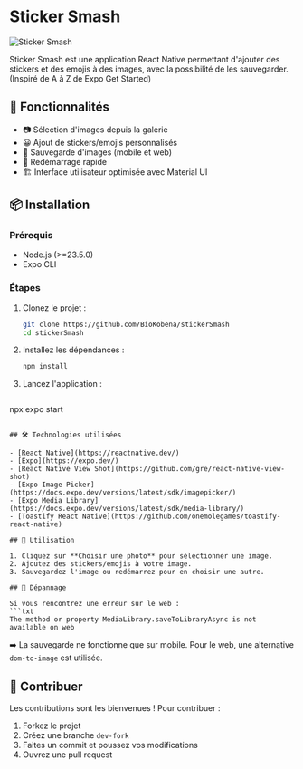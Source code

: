 # Sticker Smash

![Sticker Smash](https://res.cloudinary.com/drrf4valz/image/upload/v1739743183/x-laya/meeqcwpinow3i3zxzhso.jpg)

Sticker Smash est une application React Native permettant d'ajouter des stickers et des emojis à des images, avec la possibilité de les sauvegarder. (Inspiré de A à Z de Expo Get Started)

## 🚀 Fonctionnalités

- 📷 Sélection d'images depuis la galerie
- 😀 Ajout de stickers/emojis personnalisés
- 💾 Sauvegarde d'images (mobile et web)
- 🔄 Redémarrage rapide
- 🏗 Interface utilisateur optimisée avec Material UI

## 📦 Installation

### Prérequis

- Node.js (>=23.5.0)
- Expo CLI

### Étapes

1. Clonez le projet :
   ```bash
   git clone https://github.com/BioKobena/stickerSmash
   cd stickerSmash
   ```
2. Installez les dépendances :
   ```bash
   npm install
   ```
3. Lancez l'application :
   ```bash
  npx expo start
   ```

## 🛠 Technologies utilisées

- [React Native](https://reactnative.dev/)
- [Expo](https://expo.dev/)
- [React Native View Shot](https://github.com/gre/react-native-view-shot)
- [Expo Image Picker](https://docs.expo.dev/versions/latest/sdk/imagepicker/)
- [Expo Media Library](https://docs.expo.dev/versions/latest/sdk/media-library/)
- [Toastify React Native](https://github.com/onemolegames/toastify-react-native)

## 📜 Utilisation

1. Cliquez sur **Choisir une photo** pour sélectionner une image.
2. Ajoutez des stickers/emojis à votre image.
3. Sauvegardez l'image ou redémarrez pour en choisir une autre.

## 🐛 Dépannage

Si vous rencontrez une erreur sur le web :
```txt
The method or property MediaLibrary.saveToLibraryAsync is not available on web
```
➡️ La sauvegarde ne fonctionne que sur mobile. Pour le web, une alternative `dom-to-image` est utilisée.

## 🤝 Contribuer

Les contributions sont les bienvenues ! Pour contribuer :

1. Forkez le projet
2. Créez une branche `dev-fork`
3. Faites un commit et poussez vos modifications
4. Ouvrez une pull request

